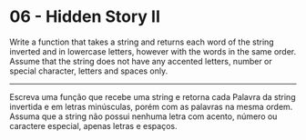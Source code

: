 # 06 - Hidden Story II
Write a function that takes a string and returns each
word of the string inverted and in lowercase letters, however
with the words in the same order.
Assume that the string does not have any accented letters,
number or special character, letters and spaces only.

---

Escreva uma função que recebe uma string e retorna cada
Palavra da string invertida e em letras minúsculas, porém
com as palavras na mesma ordem.
Assuma que a string não possui nenhuma letra com acento,
número ou caractere especial, apenas letras e espaços.